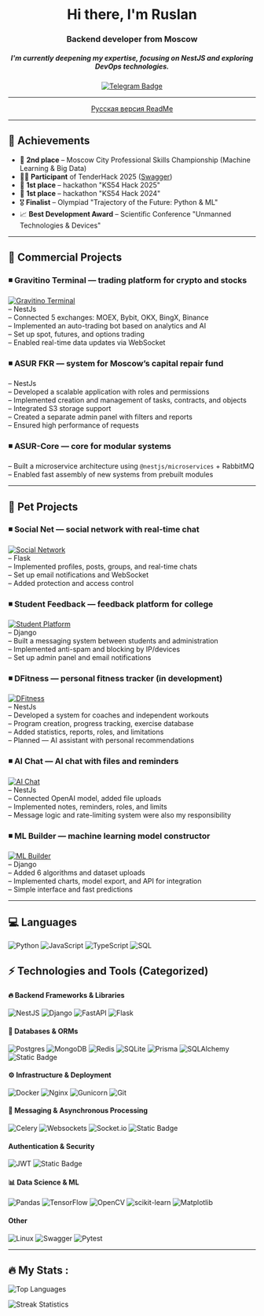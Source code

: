 <div align="center">
    <div id="header" align="center">
        <h1>Hi there, I'm Ruslan</h1>
        <h3>Backend developer from Moscow</h3>
        <h5>I'm currently deepening my expertise, focusing on NestJS and exploring DevOps technologies.</h5>
        <a href="https://t.me/Oberrrr">
            <img src="https://img.shields.io/badge/Telegram-blue?style=for-the-badge&logo=telegram&logoColor=white" alt="Telegram Badge">
        </a>  
        <hr>
        <a href="https://github.com/ober0/ober0/blob/main/README-RU.MD">
        Русская версия ReadMe
        </a>
    </div>
</div>


---
## 🚀 Achievements
- 🥈 **2nd place** – Moscow City Professional Skills Championship (Machine Learning & Big Data)
- 🙋‍♂️ **Participant** of TenderHack 2025 ([Swagger](https://backend.tenderhack.ober0.ru/api))
- 🥇 **1st place** – hackathon "KS54 Hack 2025"
- 🥇 **1st place** – hackathon "KS54 Hack 2024"
- 🎖 **Finalist** – Olympiad "Trajectory of the Future: Python & ML"
- 📈 **Best Development Award** – Scientific Conference "Unmanned Technologies & Devices"

---

## 💼 **Commercial Projects**


### ◾ **Gravitino Terminal — trading platform for crypto and stocks**  
[![Gravitino Terminal](https://img.shields.io/badge/Gravitino%20Terminal%20(click)-8A2BE2?style=for-the-badge)](https://terminal.gravitino.ru/)  
– NestJs   
– Connected 5 exchanges: MOEX, Bybit, OKX, BingX, Binance  
– Implemented an auto-trading bot based on analytics and AI  
– Set up spot, futures, and options trading  
– Enabled real-time data updates via WebSocket


### ◾ **ASUR FKR — system for Moscow’s capital repair fund**  
– NestJs   
– Developed a scalable application with roles and permissions  
– Implemented creation and management of tasks, contracts, and objects  
– Integrated S3 storage support  
– Created a separate admin panel with filters and reports  
– Ensured high performance of requests



### ◾ **ASUR-Core — core for modular systems**  

– Built a microservice architecture using `@nestjs/microservices` + RabbitMQ  
– Enabled fast assembly of new systems from prebuilt modules  

---

## 🧪 **Pet Projects**



### ◾ **Social Net — social network with real-time chat**  
[![Social Network](https://img.shields.io/badge/Social%20Network%20(click)-1E90FF?style=for-the-badge)](https://social-net.ober0.ru?email=test@gmail.com&password=test1234)  
– Flask   
– Implemented profiles, posts, groups, and real-time chats  
– Set up email notifications and WebSocket  
– Added protection and access control  



### ◾ **Student Feedback — feedback platform for college**  
[![Student Platform](https://img.shields.io/badge/Student%20Platform%20(click)-32CD32?style=for-the-badge)](https://students-feedback.ober0.ru/)  
– Django   
– Built a messaging system between students and administration  
– Implemented anti-spam and blocking by IP/devices  
– Set up admin panel and email notifications  


### ◾ **DFitness — personal fitness tracker (in development)**  
[![DFitness](https://img.shields.io/badge/DFitness%20(click)-00CED1?style=for-the-badge)](https://dfitness.netlify.app/)  
– NestJs   
– Developed a system for coaches and independent workouts  
– Program creation, progress tracking, exercise database  
– Added statistics, reports, roles, and limitations  
– Planned — AI assistant with personal recommendations  


### ◾ **AI Chat — AI chat with files and reminders**  
[![AI Chat](https://img.shields.io/badge/AI%20Chat%20(click)-FFD700?style=for-the-badge)](https://ks54hack.ober0.ru/signin?email=test@yandex.ru&password=String_1)  
– NestJs   
– Connected OpenAI model, added file uploads  
– Implemented notes, reminders, roles, and limits  
– Message logic and rate-limiting system were also my responsibility  



### ◾ **ML Builder — machine learning model constructor**  
[![ML Builder](https://img.shields.io/badge/Machine%20Learning%20Model%20(click)-FF4500?style=for-the-badge)](https://ml-learn.ober0.ru/)  
– Django   
– Added 6 algorithms and dataset uploads  
– Implemented charts, model export, and API for integration  
– Simple interface and fast predictions  

---

## 💻 Languages 
![Python](https://img.shields.io/badge/python-3670A0?style=for-the-badge&logo=python&logoColor=ffdd54)
![JavaScript](https://img.shields.io/badge/javascript-%23323330.svg?style=for-the-badge&logo=javascript&logoColor=%23F7DF1E)
![TypeScript](https://img.shields.io/badge/typescript-%23007ACC.svg?style=for-the-badge&logo=typescript&logoColor=white)
![SQL](https://img.shields.io/badge/SQL-blue?style=for-the-badge&logo=sql&logoColor=white)

## ⚡ Technologies and Tools (Categorized)  

#### 🔥 **Backend Frameworks & Libraries**  
![NestJS](https://img.shields.io/badge/nestjs-%23E0234E.svg?style=for-the-badge&logo=nestjs&logoColor=white)
![Django](https://img.shields.io/badge/django-%23092E20.svg?style=for-the-badge&logo=django&logoColor=white)
![FastAPI](https://img.shields.io/badge/FastAPI-005571?style=for-the-badge&logo=fastapi)
![Flask](https://img.shields.io/badge/flask-%23000.svg?style=for-the-badge&logo=flask&logoColor=white)

#### 💾 **Databases & ORMs**  
![Postgres](https://img.shields.io/badge/postgres-%23316192.svg?style=for-the-badge&logo=postgresql&logoColor=white)
![MongoDB](https://img.shields.io/badge/MongoDB-%234ea94b.svg?style=for-the-badge&logo=mongodb&logoColor=white)
![Redis](https://img.shields.io/badge/redis-%23DD0031.svg?style=for-the-badge&logo=redis&logoColor=white)
![SQLite](https://img.shields.io/badge/sqlite-%2307405e.svg?style=for-the-badge&logo=sqlite&logoColor=white)
![Prisma](https://img.shields.io/badge/Prisma-3982CE?style=for-the-badge&logo=Prisma&logoColor=white)
![SQLAlchemy](https://img.shields.io/badge/SQLALCHEMY-D71F00?style=for-the-badge&logoColor=white&logoSize=auto)
![Static Badge](https://img.shields.io/badge/Django%20ORM-8A2BE2?style=for-the-badge)



#### ⚙️ **Infrastructure & Deployment**  
![Docker](https://img.shields.io/badge/Docker-%230db7ed.svg?style=for-the-badge&logo=docker&logoColor=white)
![Nginx](https://img.shields.io/badge/nginx-%23009639.svg?style=for-the-badge&logo=nginx&logoColor=white)
![Gunicorn](https://img.shields.io/badge/gunicorn-%298729.svg?style=for-the-badge&logo=gunicorn&logoColor=white)
![Git](https://img.shields.io/badge/git-%23F05033.svg?style=for-the-badge&logo=git&logoColor=white)

#### 🔄 **Messaging & Asynchronous Processing**  
![Celery](https://img.shields.io/badge/celery-%23a9cc54.svg?style=for-the-badge&logo=celery&logoColor=ddf4a4)
![Websockets](https://img.shields.io/badge/Websockets-1f425f?style=for-the-badge&logo=websockets&logoColor=white)
![Socket.io](https://img.shields.io/badge/Socket.io-black?style=for-the-badge&logo=socket.io&badgeColor=010101)
![Static Badge](https://img.shields.io/badge/Gevent-8A2BE2?style=for-the-badge)

####  **Authentication & Security**  
![JWT](https://img.shields.io/badge/JWT-black?style=for-the-badge&logo=JSON%20web%20tokens) 
![Static Badge](https://img.shields.io/badge/Hash%20Lib-8A2BE2?style=for-the-badge)

#### 📊 **Data Science & ML**  
![Pandas](https://img.shields.io/badge/pandas-%23150458.svg?style=for-the-badge&logo=pandas&logoColor=white)
![TensorFlow](https://img.shields.io/badge/TensorFlow-%23FF6F00.svg?style=for-the-badge&logo=TensorFlow&logo)
![OpenCV](https://img.shields.io/badge/opencv-%23white.svg?style=for-the-badge&logo=opencv&logoColor=white)
![scikit-learn](https://img.shields.io/badge/scikit--learn-%23F7931E.svg?style=for-the-badge&logo=scikit-learn&logoColor=white)
![Matplotlib](https://img.shields.io/badge/Matplotlib-%23ffffff.svg?style=for-the-badge&logo=Matplotlib&logoColor=black)


#### **Other**
![Linux](https://img.shields.io/badge/Linux-FCC624?style=for-the-badge&logo=linux&logoColor=black)
![Swagger](https://img.shields.io/badge/Swagger-%23Clojure?style=for-the-badge&logo=swagger&logoColor=white)
![Pytest](https://img.shields.io/badge/Pytest-FF6347?style=for-the-badge&logo=pytest&logoColor=white)

---

##  🔥 My Stats :

![Top Languages](https://github-readme-stats.vercel.app/api/top-langs/?username=ober0&theme=dark&hide_border=true&include_all_commits=false&count_private=true&layout=compact)

![Streak Statistics](https://github-readme-streak-stats.herokuapp.com/?user=ober0&theme=dark&hide_border=true)
